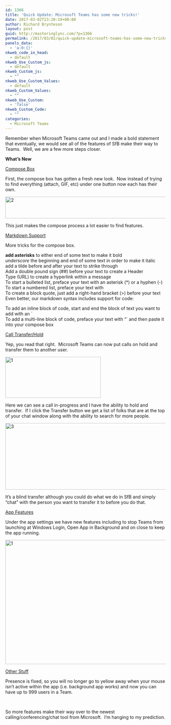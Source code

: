 ```yaml
---
id: 1366
title: 'Quick Update: Microsoft Teams has some new tricks!'
date: 2017-03-02T23:20:19+00:00
author: Richard Brynteson
layout: post
guid: http://masteringlync.com/?p=1366
permalink: /2017/03/02/quick-update-microsoft-teams-has-some-new-tricks/
panels_data:
  - 'a:0:{}'
nkweb_code_in_head:
  - default
nkweb_Use_Custom_js:
  - default
nkweb_Custom_js:
  - ""
nkweb_Use_Custom_Values:
  - default
nkweb_Custom_Values:
  - ""
nkweb_Use_Custom:
  - 'false'
nkweb_Custom_Code:
  - ""
categories:
  - Microsoft Teams
---
```

Remember when Microsoft Teams came out and I made a bold statement that eventually, we would see all of the features of SfB make their way to Teams.  Well, we are a few more steps closer.

**What&#8217;s New**

<span style="text-decoration: underline">Compose Box</span>

First, the compose box has gotten a fresh new look.  Now instead of trying to find everything (attach, GIF, etc) under one button now each has their own.

<a href="https://i0.wp.com/masteringlync.gcmtotalsolutions.com/wp-content/uploads/sites/2/2017/03/2.png" rel="attachment wp-att-1368"><img class="wp-image-1368 alignnone" src="https://i1.wp.com/masteringlync.gcmtotalsolutions.com/wp-content/uploads/sites/2/2017/03/2-300x34.png?resize=600%2C68&#038;ssl=1" alt="2" width="600" height="68" srcset="https://i2.wp.com/masteringlync.com/wp-content/uploads/sites/2/2017/03/2.png?resize=300%2C34&ssl=1 300w, https://i2.wp.com/masteringlync.com/wp-content/uploads/sites/2/2017/03/2.png?resize=768%2C86&ssl=1 768w, https://i2.wp.com/masteringlync.com/wp-content/uploads/sites/2/2017/03/2.png?resize=1024%2C115&ssl=1 1024w, https://i2.wp.com/masteringlync.com/wp-content/uploads/sites/2/2017/03/2.png?w=1581&ssl=1 1581w" sizes="(max-width: 600px) 100vw, 600px" data-recalc-dims="1" /></a>

This just makes the compose process a lot easier to find features.

<span style="text-decoration: underline">Markdown Support</span>

More tricks for the compose box.

**add asterisks** to either end of some text to make it bold  
_underscore_ the beginning and end of some text in order to make it italic  
add a tilde before and after your text to strike through  
Add a double pound sign (##) before your text to create a Header  
Type (<span class="caps">URL</span>) to create a hyperlink within a message  
To start a bulleted list, preface your text with an asterisk (*) or a hyphen (-)  
To start a numbered list, preface your text with  
To create a block quote, just add a right-hand bracket (>) before your text  
Even better, our markdown syntax includes support for code:

To add an inline block of code, start and end the block of text you want to add with an \`  
To add a multi-line block of code, preface your text with &#8220;\` and then paste it into your compose box

<span style="text-decoration: underline">Call Transfer/Hold</span>

Yep, you read that right.  Microsoft Teams can now put calls on hold and transfer them to another user.

<a href="https://i2.wp.com/masteringlync.gcmtotalsolutions.com/wp-content/uploads/sites/2/2017/03/1.png" rel="attachment wp-att-1367"><img class="wp-image-1367 size-medium alignnone" src="https://i1.wp.com/masteringlync.gcmtotalsolutions.com/wp-content/uploads/sites/2/2017/03/1-300x129.png?resize=300%2C129&#038;ssl=1" alt="1" width="300" height="129" srcset="https://i2.wp.com/masteringlync.com/wp-content/uploads/sites/2/2017/03/1.png?resize=300%2C129&ssl=1 300w, https://i2.wp.com/masteringlync.com/wp-content/uploads/sites/2/2017/03/1.png?resize=768%2C331&ssl=1 768w, https://i2.wp.com/masteringlync.com/wp-content/uploads/sites/2/2017/03/1.png?w=818&ssl=1 818w" sizes="(max-width: 300px) 100vw, 300px" data-recalc-dims="1" /></a>

Here we can see a call in-progress and I have the ability to hold and transfer.  If I click the Transfer button we get a list of folks that are at the top of your chat window along with the ability to search for more people.

<a href="https://i1.wp.com/masteringlync.gcmtotalsolutions.com/wp-content/uploads/sites/2/2017/03/3.png" rel="attachment wp-att-1369"><img class="alignnone wp-image-1369" src="https://i1.wp.com/masteringlync.gcmtotalsolutions.com/wp-content/uploads/sites/2/2017/03/3.png?resize=600%2C209&#038;ssl=1" alt="3" width="600" height="209" srcset="https://i2.wp.com/masteringlync.com/wp-content/uploads/sites/2/2017/03/3.png?w=787&ssl=1 787w, https://i2.wp.com/masteringlync.com/wp-content/uploads/sites/2/2017/03/3.png?resize=300%2C104&ssl=1 300w, https://i2.wp.com/masteringlync.com/wp-content/uploads/sites/2/2017/03/3.png?resize=768%2C267&ssl=1 768w" sizes="(max-width: 600px) 100vw, 600px" data-recalc-dims="1" /></a>

It&#8217;s a blind transfer although you could do what we do in SfB and simply &#8220;chat&#8221; with the person you want to transfer it to before you do that.

<span style="text-decoration: underline">App Features</span>

Under the app settings we have new features including to stop Teams from launching at Windows Login, Open App in Background and on close to keep the app running.

<a href="https://i1.wp.com/masteringlync.gcmtotalsolutions.com/wp-content/uploads/sites/2/2017/03/1-1.png" rel="attachment wp-att-1373"><img class="alignnone wp-image-1373" src="https://i1.wp.com/masteringlync.gcmtotalsolutions.com/wp-content/uploads/sites/2/2017/03/1-1.png?resize=600%2C390&#038;ssl=1" alt="1" width="600" height="390" srcset="https://i1.wp.com/masteringlync.com/wp-content/uploads/sites/2/2017/03/1-1.png?w=1226&ssl=1 1226w, https://i1.wp.com/masteringlync.com/wp-content/uploads/sites/2/2017/03/1-1.png?resize=300%2C195&ssl=1 300w, https://i1.wp.com/masteringlync.com/wp-content/uploads/sites/2/2017/03/1-1.png?resize=768%2C499&ssl=1 768w, https://i1.wp.com/masteringlync.com/wp-content/uploads/sites/2/2017/03/1-1.png?resize=1024%2C666&ssl=1 1024w" sizes="(max-width: 600px) 100vw, 600px" data-recalc-dims="1" /></a>

<span style="text-decoration: underline">Other Stuff</span>

Presence is fixed, so you will no longer go to yellow away when your mouse isn&#8217;t active within the app (i.e. background app works) and now you can have up to 999 users in a Team.

&nbsp;

So more features make their way over to the newest calling/conferencing/chat tool from Microsoft.  I&#8217;m hanging to my prediction.

&nbsp;

&nbsp;

&nbsp;